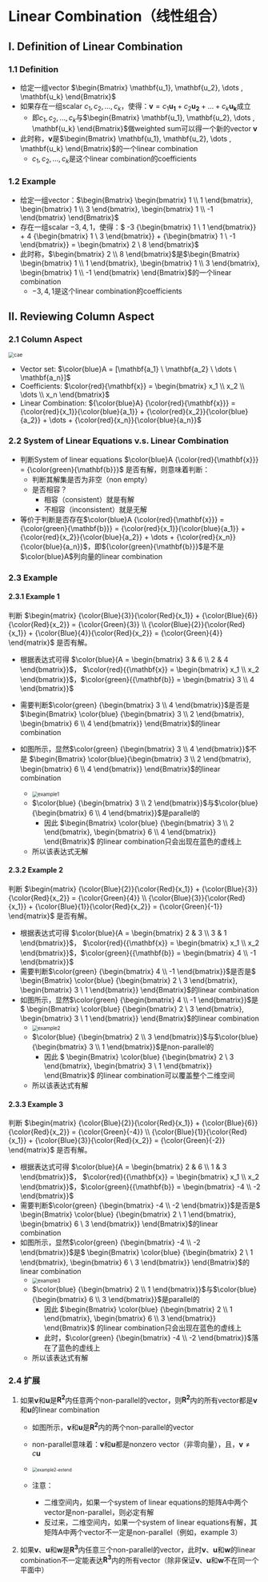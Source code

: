 # Linear Combination（线性组合）

## I. Definition of Linear Combination

### 1.1 Definition

* 给定一组vector $\begin{Bmatrix} \mathbf{u_1}, \mathbf{u_2}, \dots , \mathbf{u_k} \end{Bmatrix}$
* 如果存在一组scalar $c_1, c_2, \dots, c_k$，使得：$\mathbf{v} = c_1 \mathbf{u_1} + c_2 \mathbf{u_2} + \dots + c_k \mathbf{u_k}$成立
  * 即$c_1, c_2, \dots, c_k$与$\begin{Bmatrix} \mathbf{u_1}, \mathbf{u_2}, \dots , \mathbf{u_k} \end{Bmatrix}$做weighted sum可以得一个新的vector $\mathbf{v}$
* 此时称，$\mathbf{v}$是$\begin{Bmatrix} \mathbf{u_1}, \mathbf{u_2}, \dots , \mathbf{u_k} \end{Bmatrix}$的一个linear combination
  * $c_1, c_2, \dots, c_k$是这个linear combination的coefficients



### 1.2 Example

* 给定一组vector：$\begin{Bmatrix} \begin{bmatrix} 1 \\ 1 \end{bmatrix}, \begin{bmatrix} 1 \\ 3 \end{bmatrix}, \begin{bmatrix} 1 \\ -1 \end{bmatrix} \end{Bmatrix}$
* 存在一组scalar $-3, 4, 1$，使得：$ -3 {\begin{bmatrix} 1 \\ 1 \end{bmatrix}} + 4 {\begin{bmatrix} 1 \\ 3 \end{bmatrix}} + {\begin{bmatrix} 1 \\ -1 \end{bmatrix}} = \begin{bmatrix} 2 \\ 8 \end{bmatrix}$
* 此时称，$\begin{bmatrix} 2 \\ 8 \end{bmatrix}$是$\begin{Bmatrix} \begin{bmatrix} 1 \\ 1 \end{bmatrix}, \begin{bmatrix} 1 \\ 3 \end{bmatrix}, \begin{bmatrix} 1 \\ -1 \end{bmatrix} \end{Bmatrix}$的一个linear combination
  * $-3, 4, 1$是这个linear combination的coefficients



## II. Reviewing Column Aspect

### 2.1 Column Aspect

<img src="CAE.jpg" alt="cae" style="zoom:70%;" />

* Vector set: $\color{blue}A = [\mathbf{a_1} \ \mathbf{a_2} \ \dots \ \mathbf{a_n}]$
* Coefficients: $\color{red}{\mathbf{x}} = \begin{bmatrix} x_1 \\ x_2 \\ \dots \\ x_n \end{bmatrix}$
* Linear Combination: ${\color{blue}A} {\color{red}{\mathbf{x}}} = {\color{red}{x_1}}{\color{blue}{a_1}} + {\color{red}{x_2}}{\color{blue}{a_2}} + \dots + {\color{red}{x_n}}{\color{blue}{a_n}}$  



###  2.2 System of Linear Equations v.s. Linear Combination

* 判断System of  linear equations $\color{blue}A {\color{red}{\mathbf{x}}} = {\color{green}{\mathbf{b}}}$ 是否有解，则意味着判断：
  * 判断其解集是否为非空（non empty）
  * 是否相容？
    * 相容（consistent）就是有解
    * 不相容（inconsistent）就是无解
* 等价于判断是否存在$\color{blue}A {\color{red}{\mathbf{x}}} = {\color{green}{\mathbf{b}}}  = {\color{red}{x_1}}{\color{blue}{a_1}} + {\color{red}{x_2}}{\color{blue}{a_2}} + \dots + {\color{red}{x_n}}{\color{blue}{a_n}}$，即${\color{green}{\mathbf{b}}}$是不是$\color{blue}A$列向量的linear combination 



### 2.3 Example

#### 2.3.1 Example 1

判断 $\begin{matrix} {\color{Blue}{3}}{\color{Red}{x_1}} + {\color{Blue}{6}}{\color{Red}{x_2}} = {\color{Green}{3}} \\ {\color{Blue}{2}}{\color{Red}{x_1}} + {\color{Blue}{4}}{\color{Red}{x_2}} = {\color{Green}{4}} \end{matrix}$ 是否有解。

* 根据表达式可得 $\color{blue}{A = \begin{bmatrix} 3 & 6 \\ 2 & 4 \end{bmatrix}}$， $\color{red}{{\mathbf{x}} = \begin{bmatrix} x_1 \\ x_2 \end{bmatrix}}$，$\color{green}{{\mathbf{b}} = \begin{bmatrix} 3 \\ 4 \end{bmatrix}}$

* 需要判断$\color{green} {\begin{bmatrix} 3 \\ 4 \end{bmatrix}}$是否是$\begin{Bmatrix} \color{blue} {\begin{bmatrix} 3 \\ 2 \end{bmatrix}, \begin{bmatrix} 6 \\ 4 \end{bmatrix}} \end{Bmatrix}$的linear combination

* 如图所示，显然$\color{green} {\begin{bmatrix} 3 \\ 4 \end{bmatrix}}$不是 $\begin{Bmatrix} \color{blue}{\begin{bmatrix} 3 \\ 2 \end{bmatrix}, \begin{bmatrix} 6 \\ 4 \end{bmatrix}} \end{Bmatrix}$的linear combination

  * <img src="e1pl.jpg" alt="example1" style="zoom:70%;" />
  * $\color{blue} {\begin{bmatrix} 3 \\ 2 \end{bmatrix}}$与$\color{blue} {\begin{bmatrix} 6 \\ 4 \end{bmatrix}}$是parallel的
    * 因此 $\begin{Bmatrix} \color{blue} {\begin{bmatrix} 3 \\ 2 \end{bmatrix}, \begin{bmatrix} 6 \\ 4 \end{bmatrix}} \end{Bmatrix}$ 的linear combination只会出现在蓝色的虚线上
  * 所以该表达式无解

  

#### 2.3.2 Example 2

判断 $\begin{matrix} {\color{Blue}{2}}{\color{Red}{x_1}} + {\color{Blue}{3}}{\color{Red}{x_2}} = {\color{Green}{4}} \\ {\color{Blue}{3}}{\color{Red}{x_1}} + {\color{Blue}{1}}{\color{Red}{x_2}} = {\color{Green}{-1}} \end{matrix}$ 是否有解。

* 根据表达式可得 $\color{blue}{A = \begin{bmatrix} 2 & 3 \\ 3 & 1 \end{bmatrix}}$， $\color{red}{{\mathbf{x}} = \begin{bmatrix} x_1 \\ x_2 \end{bmatrix}}$，$\color{green}{{\mathbf{b}} = \begin{bmatrix} 4 \\ -1 \end{bmatrix}}$
* 需要判断$\color{green} {\begin{bmatrix} 4 \\ -1 \end{bmatrix}}$是否是$ \begin{Bmatrix} \color{blue} {\begin{bmatrix} 2 \\ 3 \end{bmatrix}, \begin{bmatrix} 3 \\ 1 \end{bmatrix}} \end{Bmatrix}$的linear combination
* 如图所示，显然$\color{green} {\begin{bmatrix} 4 \\ -1 \end{bmatrix}}$是 $ \begin{Bmatrix} \color{blue} {\begin{bmatrix} 2 \\ 3 \end{bmatrix}, \begin{bmatrix} 3 \\ 1 \end{bmatrix}} \end{Bmatrix}$的linear combination
  * <img src="e2np.jpg" alt="example2" style="zoom:70%;" />
  * $\color{blue} {\begin{bmatrix} 2 \\ 3 \end{bmatrix}}$与$\color{blue} {\begin{bmatrix} 3 \\ 1 \end{bmatrix}}$是non-parallel的
    * 因此 $ \begin{Bmatrix} \color{blue} {\begin{bmatrix} 2 \\ 3 \end{bmatrix}, \begin{bmatrix} 3 \\ 1 \end{bmatrix}} \end{Bmatrix}$ 的linear combination可以覆盖整个二维空间 
  * 所以该表达式有解



#### 2.3.3 Example 3

判断 $\begin{matrix} {\color{Blue}{2}}{\color{Red}{x_1}} + {\color{Blue}{6}}{\color{Red}{x_2}} = {\color{Green}{-4}} \\ {\color{Blue}{1}}{\color{Red}{x_1}} + {\color{Blue}{3}}{\color{Red}{x_2}} = {\color{Green}{-2}} \end{matrix}$ 是否有解。

* 根据表达式可得 $\color{blue}{A = \begin{bmatrix} 2 & 6 \\ 1 & 3 \end{bmatrix}}$， $\color{red}{{\mathbf{x}} = \begin{bmatrix} x_1 \\ x_2 \end{bmatrix}}$，$\color{green}{{\mathbf{b}} = \begin{bmatrix} -4 \\ -2 \end{bmatrix}}$
* 需要判断$\color{green} {\begin{bmatrix} -4 \\ -2 \end{bmatrix}}$是否是$ \begin{Bmatrix} \color{blue} {\begin{bmatrix} 2 \\ 1 \end{bmatrix}, \begin{bmatrix} 6 \\ 3 \end{bmatrix}} \end{Bmatrix}$的linear combination
* 如图所示，显然$\color{green} {\begin{bmatrix} -4 \\ -2 \end{bmatrix}}$是$ \begin{Bmatrix} \color{blue} {\begin{bmatrix} 2 \\ 1 \end{bmatrix}, \begin{bmatrix} 6 \\ 3 \end{bmatrix}} \end{Bmatrix}$的linear combination
  * <img src="e3pl.jpg" alt="example3" style="zoom:70%;" />
  * $\color{blue} {\begin{bmatrix} 2 \\ 1 \end{bmatrix}}$与$\color{blue} {\begin{bmatrix} 6 \\ 3 \end{bmatrix}}$是parallel的
    * 因此 $\begin{Bmatrix} \color{blue} {\begin{bmatrix} 2 \\ 1 \end{bmatrix}, \begin{bmatrix} 6 \\ 3 \end{bmatrix}} \end{Bmatrix}$ 的linear combination只会出现在蓝色的虚线上
    * 此时，$\color{green} {\begin{bmatrix} -4 \\ -2 \end{bmatrix}}$落在了蓝色的虚线上
  * 所以该表达式有解



### 2.4 扩展

1. 如果$\mathbf{v}$和$\mathbf{u}$是$\mathbf{R^2}$内任意两个non-parallel的vector，则$\mathbf{R^2}$内的所有vector都是$\mathbf{v}$和$\mathbf{u}$的linear combination

   * 如图所示，$\mathbf{v}$和$\mathbf{u}$是$\mathbf{R^2}$内的两个non-parallel的vector
   * non-parallel意味着：$\mathbf{v}$和$\mathbf{u}$都是nonzero vector（非零向量），且，$\mathbf{v} \neq c \mathbf{u}$
   * <img src="e2e.jpg" alt="example2-extend" style="zoom:60%;" />

   * 注意：
     * 二维空间内，如果一个system of linear equations的矩阵A中两个vector是non-parallel，则必定有解
     * 反过来，二维空间内，如果一个system of linear equations有解，其矩阵A中两个vector不一定是non-parallel（例如，example 3）

2. 如果$\mathbf{v}$、$\mathbf{u}$和$\mathbf{w}$是$\mathbf{R^3}$内任意三个non-parallel的vector，此时$\mathbf{v}$、$\mathbf{u}$和$\mathbf{w}$的linear combination不一定能表达$\mathbf{R^3}$内的所有vector（除非保证$\mathbf{v}$、$\mathbf{u}$和$\mathbf{w}$不在同一个平面中）

